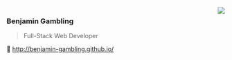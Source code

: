 <img align="right" src="https://github-readme-stats.vercel.app/api?username=benjamin-gambling&show_icons=true&hide_title=true" />


### Benjamin Gambling 

> Full-Stack Web Developer

🔗 http://benjamin-gambling.github.io/




